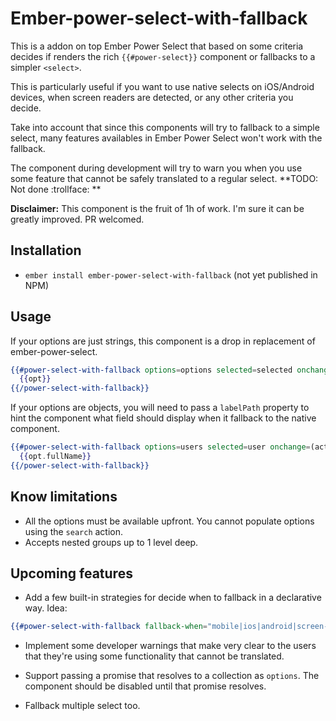 # Ember-power-select-with-fallback

This is a addon on top Ember Power Select that based on some criteria decides if renders the rich `{{#power-select}}`
component or fallbacks to a simpler `<select>`.

This is particularly useful if you want to use native selects on iOS/Android devices, when
screen readers are detected, or any other criteria you decide.

Take into account that since this components will try to fallback to a simple select, many features
availables in Ember Power Select won't work with the fallback.

The component during development will try to warn you when you use some feature that cannot be safely
translated to a regular select. **TODO: Not done :trollface: **

**Disclaimer:** This component is the fruit of 1h of work. I'm sure it can be greatly improved. PR welcomed.

## Installation

* `ember install ember-power-select-with-fallback` (not yet published in NPM)

## Usage

If your options are just strings, this component is a drop in replacement of ember-power-select.

```hbs
{{#power-select-with-fallback options=options selected=selected onchange=(action (mut selected)) as |opt|}}
  {{opt}}
{{/power-select-with-fallback}}
```

If your options are objects, you will need to pass a `labelPath` property to hint the component what
field should display when it fallback to the native component.


```hbs
{{#power-select-with-fallback options=users selected=user onchange=(action (mut user)) labelPath="fullName" as |opt|}}
  {{opt.fullName}}
{{/power-select-with-fallback}}
```

## Know limitations

* All the options must be available upfront. You cannot populate options using the `search` action.
* Accepts nested groups up to 1 level deep.

## Upcoming features

* Add a few built-in strategies for decide when to fallback in a declarative way. Idea:

```hbs
{{#power-select-with-fallback fallback-when="mobile|ios|android|screen-reader" ... as |opt|}}
```

* Implement some developer warnings that make very clear to the users that they're using some functionality
that cannot be translated.

* Support passing a promise that resolves to a collection as `options`. The component should be disabled
until that promise resolves.

* Fallback multiple select too.